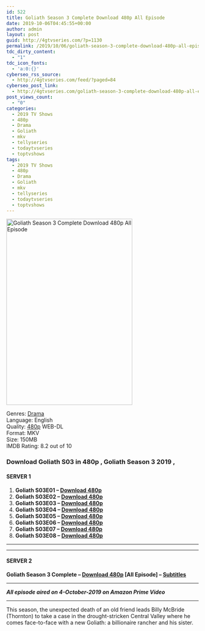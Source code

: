 ```yaml
---
id: 522
title: Goliath Season 3 Complete Download 480p All Episode
date: 2019-10-06T04:45:55+00:00
author: admin
layout: post
guid: http://4gtvseries.com/?p=1130
permalink: /2019/10/06/goliath-season-3-complete-download-480p-all-episode-2/
tdc_dirty_content:
  - "1"
tdc_icon_fonts:
  - 'a:0:{}'
cyberseo_rss_source:
  - http://4gtvseries.com/feed/?paged=84
cyberseo_post_link:
  - http://4gtvseries.com/goliath-season-3-complete-download-480p-all-episode/
post_views_count:
  - "0"
categories:
  - 2019 TV Shows
  - 480p
  - Drama
  - Goliath
  - mkv
  - tellyseries
  - todaytvseries
  - toptvshows
tags:
  - 2019 TV Shows
  - 480p
  - Drama
  - Goliath
  - mkv
  - tellyseries
  - todaytvseries
  - toptvshows
---
```

<img loading="lazy" class="aligncenter" src="https://3.bp.blogspot.com/-8HMfiu1zkJ4/XZdbBSik1II/AAAAAAAAAXQ/P5MNwcTMPXwlnhwBF0i__APkU9llgHt-gCK4BGAYYCw/s1600/Goliath%2BSeason%2B3.jpg" alt="Goliath Season 3 Complete Download 480p All Episode" width="330" height="488" />

Genres:&nbsp;<a href="http://4gtvseries.com/tag/drama/" data-wpel-link="internal">Drama</a>  
Language: English  
Quality:&nbsp;<a href="http://4gtvseries.com/tag/480p/" data-wpel-link="internal">480p</a> WEB-DL  
Format: MKV  
Size: 150MB  
IMDB Rating: 8.2 out of 10

### **Download Goliath S03 in 480p , Goliath Season 3 2019 ,&nbsp;**

#### <span><strong>SERVER 1</strong></span>

  1. **Goliath S03E01 – <a href="http://slink.dl480p.xyz/TXk0" data-wpel-link="external" target="_blank" rel="nofollow external noopener noreferrer" class="wpel-icon-left"><i class="wpel-icon fa fa-download" aria-hidden="true"></i>Download 480p</a>**
  2. **Goliath S03E02 – <a href="http://slink.dl480p.xyz/WEZt7D" data-wpel-link="external" target="_blank" rel="nofollow external noopener noreferrer" class="wpel-icon-left"><i class="wpel-icon fa fa-download" aria-hidden="true"></i>Download 480p</a>**
  3. **Goliath S03E03 – <a href="http://slink.dl480p.xyz/N3hgdi" data-wpel-link="external" target="_blank" rel="nofollow external noopener noreferrer" class="wpel-icon-left"><i class="wpel-icon fa fa-download" aria-hidden="true"></i>Download 480p</a>**
  4. **Goliath S03E04 – <a href="http://slink.dl480p.xyz/Bo6p" data-wpel-link="external" target="_blank" rel="nofollow external noopener noreferrer" class="wpel-icon-left"><i class="wpel-icon fa fa-download" aria-hidden="true"></i>Download 480p</a>**
  5. **Goliath S03E05 – <a href="http://slink.dl480p.xyz/9c1c" data-wpel-link="external" target="_blank" rel="nofollow external noopener noreferrer" class="wpel-icon-left"><i class="wpel-icon fa fa-download" aria-hidden="true"></i>Download 480p</a>**
  6. **Goliath S03E06 – <a href="http://slink.dl480p.xyz/HQlZog" data-wpel-link="external" target="_blank" rel="nofollow external noopener noreferrer" class="wpel-icon-left"><i class="wpel-icon fa fa-download" aria-hidden="true"></i>Download 480p</a>**
  7. **Goliath S03E07 – <a href="http://slink.dl480p.xyz/n6ZLL" data-wpel-link="external" target="_blank" rel="nofollow external noopener noreferrer" class="wpel-icon-left"><i class="wpel-icon fa fa-download" aria-hidden="true"></i>Download 480p</a>**
  8. **Goliath S03E08 – <a href="http://slink.dl480p.xyz/q34T6uB" data-wpel-link="external" target="_blank" rel="nofollow external noopener noreferrer" class="wpel-icon-left"><i class="wpel-icon fa fa-download" aria-hidden="true"></i>Download 480p</a>**

* * *

* * *

#### <span><strong>SERVER 2</strong></span>

**Goliath Season 3 Complete – <a href="http://dl480p.xyz/910/" data-wpel-link="external" target="_blank" rel="nofollow external noopener noreferrer" class="wpel-icon-left"><i class="wpel-icon fa fa-download" aria-hidden="true"></i>Download 480p</a> [All Episode] – <a href="https://subscene.com/subtitles/goliath-third-season-2019" data-wpel-link="external" target="_blank" rel="nofollow external noopener noreferrer" class="wpel-icon-left"><i class="wpel-icon fa fa-download" aria-hidden="true"></i>Subtitles</a>**

* * *

**<span><em>All episode aired on 4-October-2019 on Amazon Prime Video</em></span>**

* * *

This season, the unexpected death of an old friend leads Billy McBride (Thornton) to take a case in the drought-stricken Central Valley where he comes face-to-face with a new Goliath: a billionaire rancher and his sister.

<div align="center">
</div>